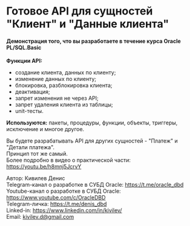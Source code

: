 # Готовое API для сущностей "Клиент" и "Данные клиента"
#### Демонстрация того, что вы разработаете в течение курса Oracle PL/SQL.Basic
**Функции API:**
- создание клиента, данных по клиенту;
- изменение данных по клиенту;
- блокировка, разблокировка клиента;
- деактивация;
- запрет изменения не через API;
- запрет удаления клиента из таблицы;
- unit-тесты.

**Используются:**
пакеты, процедуры, функции, объекты, триггеры, исключение и многое другое.

Вы будете разрабатывать API для других сущностей - "Платеж" и "Детали платежа".  
Принцип тот же самый.  
Более подробно в видео о практической части: https://youtu.be/h8mnj5JcrvY  

Автор: Кивилев Денис  
Telegram-канал о разработке в СУБД Oracle: https://t.me/oracle_dbd  
Youtube-канал о разработке в СУБД Oracle: https://www.youtube.com/c/OracleDBD  
Telegram-личка: https://t.me/denis_dbd  
Linked-in: https://www.linkedin.com/in/kivilev/  
Email: kivilev.d@gmail.com  
